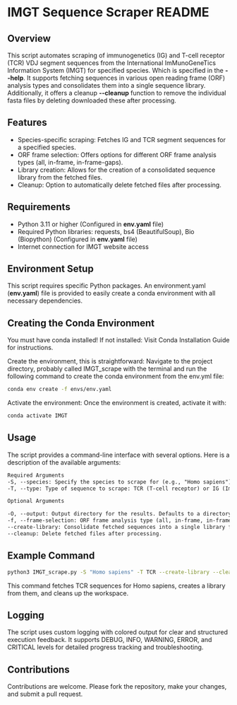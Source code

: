 # IMGT Sequence Scraper README

## Overview

This script automates scraping of immunogenetics (IG) and T-cell receptor (TCR) VDJ segment sequences from the International ImMunoGeneTics Information System (IMGT) for specified species. Which is specified in the **--help**. It supports fetching sequences in various open reading frame (ORF) analysis types and consolidates them into a single sequence library. Additionally, it offers a cleanup **--cleanup** function to remove the individual fasta files by deleting downloaded these after processing.

## Features

- Species-specific scraping: Fetches IG and TCR segment sequences for a specified species.
- ORF frame selection: Offers options for different ORF frame analysis types (all, in-frame, in-frame-gaps).
- Library creation: Allows for the creation of a consolidated sequence library from the fetched files.
- Cleanup: Option to automatically delete fetched files after processing.

## Requirements

- Python 3.11 or higher (Configured in **env.yaml** file)
- Required Python libraries: requests, bs4 (BeautifulSoup), Bio (Biopython) (Configured in **env.yaml** file)
- Internet connection for IMGT website access

## Environment Setup

This script requires specific Python packages. An environment.yaml (**env.yaml**) file is provided to easily create a conda environment with all necessary dependencies.

## Creating the Conda Environment

You must have conda installed! If not installed: Visit Conda Installation Guide for instructions.

Create the environment, this is straightforward: Navigate to the project directory, probably called IMGT_scrape with the terminal and run the following command to create the conda environment from the env.yml file:

```bash
conda env create -f envs/env.yaml
```

Activate the environment: Once the environment is created, activate it with:

``` bash
conda activate IMGT
```

## Usage

The script provides a command-line interface with several options. Here is a description of the available arguments:

``` txt
Required Arguments
-S, --species: Specify the species to scrape for (e.g., "Homo sapiens"). Script handles capitalization automatically.
-T, --type: Type of sequence to scrape: TCR (T-cell receptor) or IG (Immunoglobulin).

Optional Arguments

-O, --output: Output directory for the results. Defaults to a directory based on the species name.
-f, --frame-selection: ORF frame analysis type (all, in-frame, in-frame-gaps).
--create-library: Consolidate fetched sequences into a single library file.
--cleanup: Delete fetched files after processing.
```

## Example Command

``` bash
python3 IMGT_scrape.py -S "Homo sapiens" -T TCR --create-library --cleanup
```

This command fetches TCR sequences for Homo sapiens, creates a library from them, and cleans up the workspace.

## Logging

The script uses custom logging with colored output for clear and structured execution feedback. It supports DEBUG, INFO, WARNING, ERROR, and CRITICAL levels for detailed progress tracking and troubleshooting.

## Contributions

Contributions are welcome. Please fork the repository, make your changes, and submit a pull request.
